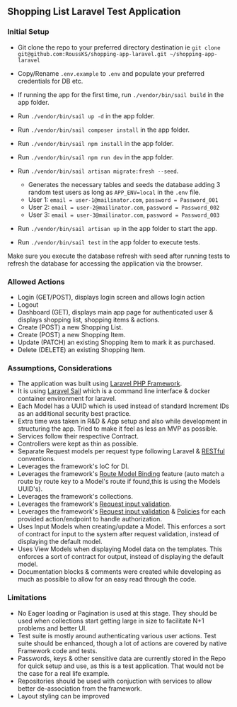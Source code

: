## Shopping List Laravel Test Application

### Initial Setup
- Git clone the repo to your preferred directory destination ie `git clone git@github.com:RoussKS/shopping-app-laravel.git ~/shopping-app-laravel`
- Copy/Rename `.env.example` to `.env` and populate your preferred credentials for DB etc.
- If running the app for the first time, run `./vendor/bin/sail build` in the app folder.
- Run `./vendor/bin/sail up -d` in the app folder.
- Run `./vendor/bin/sail composer install` in the app folder.
- Run `./vendor/bin/sail npm install` in the app folder.
- Run `./vendor/bin/sail npm run dev` in the app folder.
- Run `./vendor/bin/sail artisan migrate:fresh --seed`.
    - Generates the necessary tables and seeds the database adding 3 random test users as long as `APP_ENV=local` in the `.env` file.
    - User 1: `email = user-1@mailinator.com`, `password = Password_001`
    - User 2: `email = user-2@mailinator.com`, `password = Password_002`
    - User 3: `email = user-3@mailinator.com`, `password = Password_003`
- Run `./vendor/bin/sail artisan up` in the app folder to start the app.

- Run `./vendor/bin/sail test` in the app folder to execute tests.

Make sure you execute the database refresh with seed after running tests to refresh the database for accessing the application via the browser.

### Allowed Actions
- Login (GET/POST), displays login screen and allows login action
- Logout
- Dashboard (GET), displays main app page for authenticated user & displays shopping list, shopping items & actions.
- Create (POST) a new Shopping List.
- Create (POST) a new Shopping Item.
- Update (PATCH) an existing Shopping Item to mark it as purchased.
- Delete (DELETE) an existing Shopping Item.

### Assumptions, Considerations
- The application was built using [Laravel PHP Framework](https://laravel.com).
- It is using [Laravel Sail](https://laravel.com/docs/8.x/sail) which is a command line interface & docker container environment for laravel.
- Each Model has a UUID which is used instead of standard Increment IDs as an additional security best practice.
- Extra time was taken in R&D & App setup and also while development in structuring the app. Tried to make it feel as less an MVP as possible.
- Services follow their respective Contract.
- Controllers were kept as thin as possible.
- Separate Request models per request type following Laravel & [RESTful](https://laravel.com/docs/8.x/controllers#resource-controllers) conventions.
- Leverages the framework's IoC for DI.
- Leverages the framework's [Route Model Binding](https://laravel.com/docs/8.x/routing#route-model-binding) feature (auto match a route by route key to a Model's route if found,this is using the Models UUID's).
- Leverages the framework's collections.
- Leverages the framework's [Request input validation](https://laravel.com/docs/8.x/validation#form-request-validation).
- Leverages the framework's [Request input validation](https://laravel.com/docs/8.x/validation#form-request-validation) & [Policies](https://laravel.com/docs/8.x/authorization#creating-policies) for each provided action/endpoint to handle authorization.
- Uses Input Models when creating/update a Model. This enforces a sort of contract for input to the system after request validation, instead of displaying the default model.
- Uses View Models when displaying Model data on the templates. This enforces a sort of contract for output, instead of displaying the default model.
- Documentation blocks & comments were created while developing as much as possible to allow for an easy read through the code.

### Limitations
- No Eager loading or Pagination is used at this stage. They should be used when collections start getting large in size to facilitate N+1 problems and better UI.
- Test suite is mostly around authenticating various user actions. Test suite should be enhanced, though a lot of actions are covered by native Framework code and tests.
- Passwords, keys & other sensitive data are currently stored in the Repo for quick setup and use, as this is a test application. That would not be the case for a real life example.
- Repositories should be used with conjuction with services to allow better de-association from the framework.
- Layout styling can be improved
